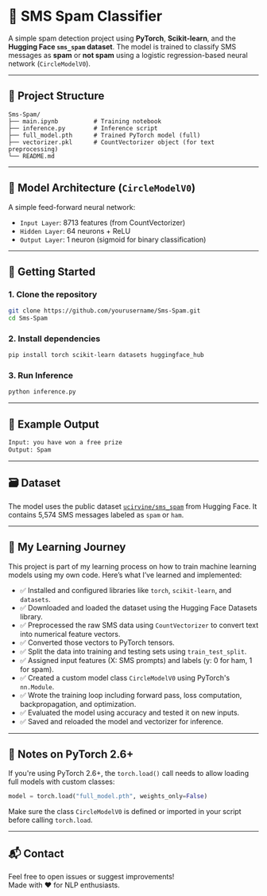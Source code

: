 # 📩 SMS Spam Classifier

A simple spam detection project using **PyTorch**, **Scikit-learn**, and the **Hugging Face `sms_spam` dataset**. The model is trained to classify SMS messages as **spam** or **not spam** using a logistic regression-based neural network (`CircleModelV0`).

---
## 📁 Project Structure

```
Sms-Spam/
├── main.ipynb          # Training notebook
├── inference.py        # Inference script
├── full_model.pth      # Trained PyTorch model (full)
├── vectorizer.pkl      # CountVectorizer object (for text preprocessing)
└── README.md
```

---

## 🧠 Model Architecture (`CircleModelV0`)

A simple feed-forward neural network:
- `Input Layer`: 8713 features (from CountVectorizer)
- `Hidden Layer`: 64 neurons + ReLU
- `Output Layer`: 1 neuron (sigmoid for binary classification)

---

## 🚀 Getting Started

### 1. Clone the repository
```bash
git clone https://github.com/yourusername/Sms-Spam.git
cd Sms-Spam
```

### 2. Install dependencies
```bash
pip install torch scikit-learn datasets huggingface_hub
```

### 3. Run Inference
```bash
python inference.py
```

---

## 🧪 Example Output

```bash
Input: you have won a free prize
Output: Spam
```

---

## 🗃️ Dataset

The model uses the public dataset [`ucirvine/sms_spam`](https://huggingface.co/datasets/ucirvine/sms_spam) from Hugging Face. It contains 5,574 SMS messages labeled as `spam` or `ham`.

---

## 🧠 My Learning Journey

This project is part of my learning process on how to train machine learning models using my own code. Here’s what I’ve learned and implemented:

- ✅ Installed and configured libraries like `torch`, `scikit-learn`, and `datasets`.
- ✅ Downloaded and loaded the dataset using the Hugging Face Datasets library.
- ✅ Preprocessed the raw SMS data using `CountVectorizer` to convert text into numerical feature vectors.
- ✅ Converted those vectors to PyTorch tensors.
- ✅ Split the data into training and testing sets using `train_test_split`.
- ✅ Assigned input features (X: SMS prompts) and labels (y: 0 for ham, 1 for spam).
- ✅ Created a custom model class `CircleModelV0` using PyTorch's `nn.Module`.
- ✅ Wrote the training loop including forward pass, loss computation, backpropagation, and optimization.
- ✅ Evaluated the model using accuracy and tested it on new inputs.
- ✅ Saved and reloaded the model and vectorizer for inference.

---

## 🔐 Notes on PyTorch 2.6+

If you're using PyTorch 2.6+, the `torch.load()` call needs to allow loading full models with custom classes:
```python
model = torch.load("full_model.pth", weights_only=False)
```

Make sure the class `CircleModelV0` is defined or imported in your script before calling `torch.load`.

---


## 📬 Contact

Feel free to open issues or suggest improvements!  
Made with ❤️ for NLP enthusiasts.
